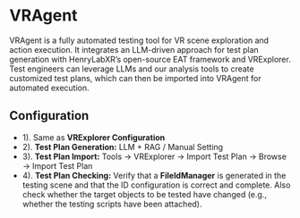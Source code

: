 # VRAgent

VRAgent is a fully automated testing tool for VR scene exploration and action execution. It integrates an LLM-driven approach for test plan generation with HenryLabXR’s open-source EAT framework and VRExplorer. Test engineers can leverage LLMs and our analysis tools to create customized test plans, which can then be imported into VRAgent for automated execution.

## Configuration

- 1). Same as **VRExplorer Configuration**
- 2). **Test Plan Generation:** LLM + RAG / Manual Setting
- 3). **Test Plan Import:** Tools → VRExplorer → Import Test Plan → Browse → Import Test Plan
- 4). **Test Plan Checking:** Verify that a **FileIdManager** is generated in the testing scene and that the ID configuration is correct and complete. Also check whether the target objects to be tested have changed (e.g., whether the testing scripts have been attached).

